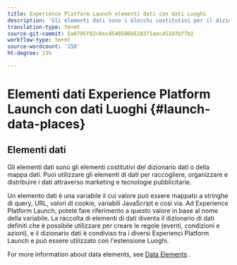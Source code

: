 ```yaml
---
title: Experience Platform Launch elementi dati con dati Luoghi
description: 'Gli elementi dati sono i blocchi costitutivi per il dizionario dati (o mappa dati). '
translation-type: tm+mt
source-git-commit: 5a0705f02c8ecd540506b628371aec45107df7b2
workflow-type: tm+mt
source-wordcount: '150'
ht-degree: 13%

---
```



# Elementi dati Experience Platform Launch con dati Luoghi {#launch-data-places}

## Elementi dati

Gli elementi dati sono gli elementi costitutivi del dizionario dati o della mappa dati. Puoi utilizzare gli elementi di dati per raccogliere, organizzare e distribuire i dati attraverso marketing e tecnologie pubblicitarie.

Un elemento dati è una variabile il cui valore può essere mappato a stringhe di query, URL, valori di cookie, variabili JavaScript e così via. Ad Experience Platform Launch, potete fare riferimento a questo valore in base al nome della variabile. La raccolta di elementi di dati diventa il dizionario di dati definiti che è possibile utilizzare per creare le regole (eventi, condizioni e azioni), e il dizionario dati è condiviso tra i diversi Experienci Platform Launch e può essere utilizzato con l&#39;estensione Luoghi.

For more information about data elements, see [Data Elements](https://docs.adobelaunch.com/launch-reference/managing-resources/data-elements) .

